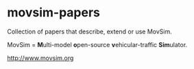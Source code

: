 movsim-papers
=============

Collection of papers that describe, extend or use MovSim.

MovSim = **M**ulti-model **o**pen-source **v**ehicular-traffic **Sim**ulator.

http://www.movsim.org

